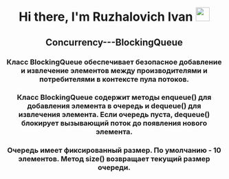 <h1 align="center">Hi there, I'm <a>Ruzhalovich Ivan</a> 
<img src="https://github.com/blackcater/blackcater/raw/main/images/Hi.gif" height="32"/></h1>
<h2 align="center">Concurrency---BlockingQueue</h2>
<h3 align="center">Класс BlockingQueue обеспечивает безопасное добавление и извлечение элементов между производителями и потребителями в контексте пула потоков.</h3>
<h3 align="center">Класс BlockingQueue содержит методы enqueue() для добавления элемента в очередь и dequeue() для извлечения элемента. Если очередь пуста, dequeue() блокирует вызывающий поток до появления нового элемента.</h3>
<h3 align="center">Очередь имеет фиксированный размер. По умолчанию - 10 элементов. Метод size() возвращает текущий размер очереди.</h3>
